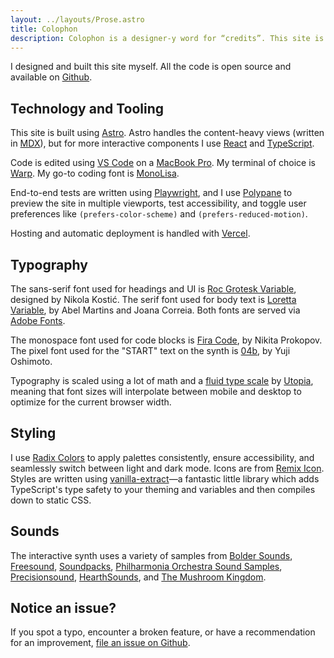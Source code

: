 ```yaml
---
layout: ../layouts/Prose.astro
title: Colophon
description: Colophon is a designer-y word for “credits”. This site is possible thanks to the following people and tools.
---
```


I designed and built this site myself. All the code is open source and available on [Github](https://github.com/evadecker/evadecker.com).

## Technology and Tooling

This site is built using [Astro](https://astro.build). Astro handles the content-heavy views (written in [MDX](https://mdxjs.com)), but for more interactive components I use [React](https://react.dev) and [TypeScript](https://www.typescriptlang.org).

Code is edited using [VS Code](https://code.visualstudio.com) on a [MacBook Pro](https://www.apple.com/macbook-pro/). My terminal of choice is [Warp](https://www.warp.dev). My go-to coding font is [MonoLisa](https://www.monolisa.dev).

End-to-end tests are written using [Playwright](https://playwright.dev), and I use [Polypane](https://polypane.app) to preview the site in multiple viewports, test accessibility, and toggle user preferences like `(prefers-color-scheme)` and `(prefers-reduced-motion)`.

Hosting and automatic deployment is handled with [Vercel](https://vercel.com/).

## Typography

The sans-serif font used for headings and UI is [Roc Grotesk Variable](https://fonts.adobe.com/fonts/roc-grotesk-variable), designed by Nikola Kostić. The serif font used for body text is [Loretta Variable](https://fonts.adobe.com/fonts/loretta-variable), by Abel Martins and Joana Correia. Both fonts are served via [Adobe Fonts](https://fonts.adobe.com).

The monospace font used for code blocks is [Fira Code](https://github.com/tonsky/FiraCode), by Nikita Prokopov. The pixel font used for the "START" text on the synth is [04b](http://www.04.jp.org/), by Yuji Oshimoto.

Typography is scaled using a lot of math and a [fluid type scale](https://utopia.fyi/blog/designing-with-fluid-type-scales) by [Utopia](https://utopia.fyi/type/calculator/), meaning that font sizes will interpolate between mobile and desktop to optimize for the current browser width.

## Styling

I use [Radix Colors](https://www.radix-ui.com/colors) to apply palettes consistently, ensure accessibility, and seamlessly switch between light and dark mode. Icons are from [Remix Icon](https://remixicon.com). Styles are written using [vanilla-extract](https://vanilla-extract.style)—a fantastic little library which adds TypeScript's type safety to your theming and variables and then compiles down to static CSS.

## Sounds

The interactive synth uses a variety of samples from [Bolder Sounds](https://www.boldersounds.com/index.php?main_page=product_music_info&products_id=71), [Freesound](https://freesound.org/people/Samulis/packs/21029/), [Soundpacks](https://soundpacks.com/free-sound-packs/xylophone-samples-pack/), [Philharmonia Orchestra Sound Samples](https://www.philharmonia.co.uk/explore/sound_samples/banjo), [Precisionsound](https://store.precisionsound.net/shop/peruvian-ocarina/), [HearthSounds](https://maxtimkovich.com/hearthsounds?q=murloc), and [The Mushroom Kingdom](https://themushroomkingdom.net/media/smw/wav).

## Notice an issue?

If you spot a typo, encounter a broken feature, or have a recommendation for an improvement, [file an issue on Github](https://github.com/evadecker/evadecker.com/issues).
